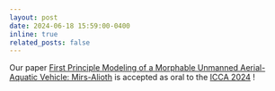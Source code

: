 ```yaml
---
layout: post
date: 2024-06-18 15:59:00-0400
inline: true
related_posts: false
---
```


Our paper [First Principle Modeling of a Morphable Unmanned Aerial-Aquatic Vehicle: Mirs-Alioth](https://ieeexplore.ieee.org/abstract/document/10591869/) is accepted as oral to the [ICCA 2024](http://www.mae.cuhk.edu.hk/~usr/icca2024/index.html) !
